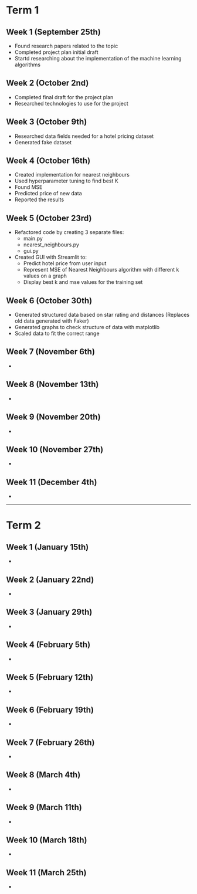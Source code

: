 # Term 1

## Week 1 (September 25th)
- Found research papers related to the topic
- Completed project plan initial draft
- Startd researching about the implementation of the machine learning algorithms

## Week 2 (October 2nd)
- Completed final draft for the project plan
- Researched technologies to use for the project

## Week 3 (October 9th)
- Researched data fields needed for a hotel pricing dataset
- Generated fake dataset

## Week 4 (October 16th)
- Created implementation for nearest neighbours
- Used hyperparameter tuning to find best K
- Found MSE
- Predicted price of new data
- Reported the results

## Week 5 (October 23rd)
- Refactored code by creating 3 separate files:
    - main.py
    - nearest_neighbours.py
    - gui.py
- Created GUI with Streamlit to:
    - Predict hotel price from user input
    - Represent MSE of Nearest Neighbours algorithm with different k values on a graph
    - Display best k and mse values for the training set

## Week 6 (October 30th)
- Generated structured data based on star rating and distances (Replaces old data generated with Faker)
- Generated graphs to check structure of data with matplotlib
- Scaled data to fit the correct range

## Week 7 (November 6th)
-

## Week 8 (November 13th)
-

## Week 9 (November 20th)
-

## Week 10 (November 27th)
-

## Week 11 (December 4th)
-

__________________________

# Term 2

## Week 1 (January 15th)
-

## Week 2 (January 22nd)
-

## Week 3 (January 29th)
-

## Week 4 (February 5th)
-

## Week 5 (February 12th)
-

## Week 6 (February 19th)
-

## Week 7 (February 26th)
-

## Week 8 (March 4th)
-

## Week 9 (March 11th)
-

## Week 10 (March 18th)
-

## Week 11 (March 25th)
-